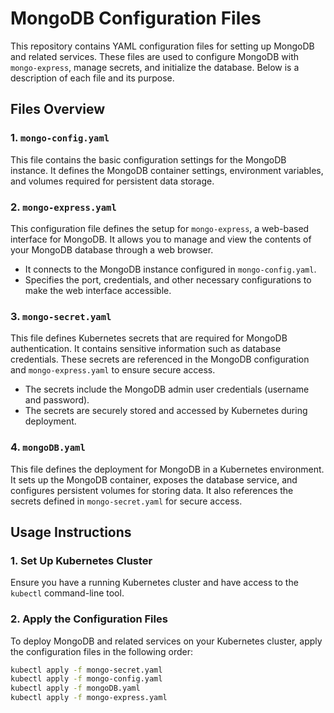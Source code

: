 # MongoDB Configuration Files

This repository contains YAML configuration files for setting up MongoDB and related services. These files are used to configure MongoDB with `mongo-express`, manage secrets, and initialize the database. Below is a description of each file and its purpose.

## Files Overview

### 1. `mongo-config.yaml`

This file contains the basic configuration settings for the MongoDB instance. It defines the MongoDB container settings, environment variables, and volumes required for persistent data storage.

### 2. `mongo-express.yaml`

This configuration file defines the setup for `mongo-express`, a web-based interface for MongoDB. It allows you to manage and view the contents of your MongoDB database through a web browser.

- It connects to the MongoDB instance configured in `mongo-config.yaml`.
- Specifies the port, credentials, and other necessary configurations to make the web interface accessible.

### 3. `mongo-secret.yaml`

This file defines Kubernetes secrets that are required for MongoDB authentication. It contains sensitive information such as database credentials. These secrets are referenced in the MongoDB configuration and `mongo-express.yaml` to ensure secure access.

- The secrets include the MongoDB admin user credentials (username and password).
- The secrets are securely stored and accessed by Kubernetes during deployment.

### 4. `mongoDB.yaml`

This file defines the deployment for MongoDB in a Kubernetes environment. It sets up the MongoDB container, exposes the database service, and configures persistent volumes for storing data. It also references the secrets defined in `mongo-secret.yaml` for secure access.

## Usage Instructions

### 1. Set Up Kubernetes Cluster
Ensure you have a running Kubernetes cluster and have access to the `kubectl` command-line tool.

### 2. Apply the Configuration Files

To deploy MongoDB and related services on your Kubernetes cluster, apply the configuration files in the following order:

```bash
kubectl apply -f mongo-secret.yaml
kubectl apply -f mongo-config.yaml
kubectl apply -f mongoDB.yaml
kubectl apply -f mongo-express.yaml
